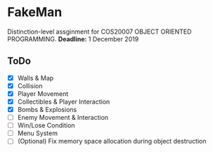 # FakeMan
Distinction-level assginment for COS20007 OBJECT ORIENTED PROGRAMMING.
**Deadline:** 1 December 2019

## ToDo
- [x] Walls & Map
- [x] Collision
- [x] Player Movement
- [x] Collectibles & Player Interaction
- [x] Bombs & Explosions
- [ ] Enemy Movement & Interaction
- [ ] Win/Lose Condition
- [ ] Menu System
- [ ] (Optional) Fix memory space allocation during object destruction
